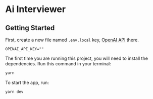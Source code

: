 # Ai Interviewer

## Getting Started

First, create a new file named `.env.local` key, [OpenAI API](https://platform.openai.com/docs/overview) there.

`OPENAI_API_KEY=""`

The first time you are running this project, you will need to install the dependencies. Run this command in your terminal:

```bash
yarn
```

To start the app, run:

```bash
yarn dev
```

